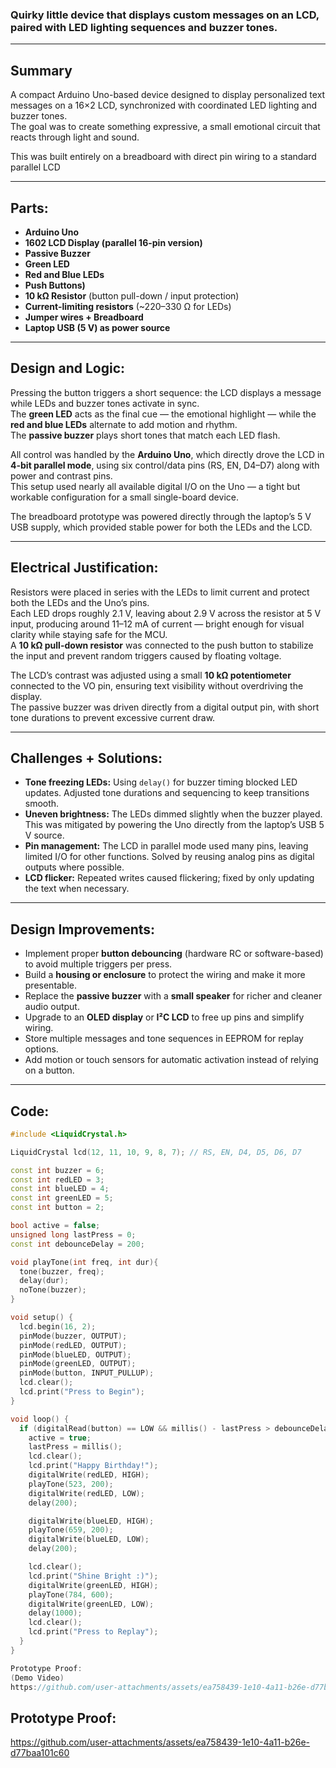 ### Quirky little device that displays custom messages on an LCD, paired with LED lighting sequences and buzzer tones.

---

## Summary
A compact Arduino Uno-based device designed to display personalized text messages on a 16×2 LCD, synchronized with coordinated LED lighting and buzzer tones.  
The goal was to create something expressive, a small emotional circuit that reacts through light and sound.  

This was built entirely on a breadboard with direct pin wiring to a standard parallel LCD

---

## Parts:
- **Arduino Uno**  
- **1602 LCD Display (parallel 16-pin version)**  
- **Passive Buzzer**  
- **Green LED**  
- **Red and Blue LEDs**  
- **Push Buttons)**  
- **10 kΩ Resistor** (button pull-down / input protection)  
- **Current-limiting resistors** (~220–330 Ω for LEDs)  
- **Jumper wires + Breadboard**  
- **Laptop USB (5 V) as power source**

---

## Design and Logic:
Pressing the button triggers a short sequence: the LCD displays a message while LEDs and buzzer tones activate in sync.  
The **green LED** acts as the final cue — the emotional highlight — while the **red and blue LEDs** alternate to add motion and rhythm.  
The **passive buzzer** plays short tones that match each LED flash.  

All control was handled by the **Arduino Uno**, which directly drove the LCD in **4-bit parallel mode**, using six control/data pins (RS, EN, D4–D7) along with power and contrast pins.  
This setup used nearly all available digital I/O on the Uno — a tight but workable configuration for a small single-board device.  

The breadboard prototype was powered directly through the laptop’s 5 V USB supply, which provided stable power for both the LEDs and the LCD.

---

## Electrical Justification:
Resistors were placed in series with the LEDs to limit current and protect both the LEDs and the Uno’s pins.  
Each LED drops roughly 2.1 V, leaving about 2.9 V across the resistor at 5 V input, producing around 11–12 mA of current — bright enough for visual clarity while staying safe for the MCU.  
A **10 kΩ pull-down resistor** was connected to the push button to stabilize the input and prevent random triggers caused by floating voltage.  

The LCD’s contrast was adjusted using a small **10 kΩ potentiometer** connected to the VO pin, ensuring text visibility without overdriving the display.  
The passive buzzer was driven directly from a digital output pin, with short tone durations to prevent excessive current draw.

---

## Challenges + Solutions:
- **Tone freezing LEDs:** Using `delay()` for buzzer timing blocked LED updates. Adjusted tone durations and sequencing to keep transitions smooth.  
- **Uneven brightness:** The LEDs dimmed slightly when the buzzer played. This was mitigated by powering the Uno directly from the laptop’s USB 5 V source.  
- **Pin management:** The LCD in parallel mode used many pins, leaving limited I/O for other functions. Solved by reusing analog pins as digital outputs where possible.  
- **LCD flicker:** Repeated writes caused flickering; fixed by only updating the text when necessary.  

---

## Design Improvements:
- Implement proper **button debouncing** (hardware RC or software-based) to avoid multiple triggers per press.  
- Build a **housing or enclosure** to protect the wiring and make it more presentable.  
- Replace the **passive buzzer** with a **small speaker** for richer and cleaner audio output.  
- Upgrade to an **OLED display** or **I²C LCD** to free up pins and simplify wiring.  
- Store multiple messages and tone sequences in EEPROM for replay options.  
- Add motion or touch sensors for automatic activation instead of relying on a button.  

---

## Code:
```cpp
#include <LiquidCrystal.h>

LiquidCrystal lcd(12, 11, 10, 9, 8, 7); // RS, EN, D4, D5, D6, D7

const int buzzer = 6;
const int redLED = 3;
const int blueLED = 4;
const int greenLED = 5;
const int button = 2;

bool active = false;
unsigned long lastPress = 0;
const int debounceDelay = 200;

void playTone(int freq, int dur){
  tone(buzzer, freq);
  delay(dur);
  noTone(buzzer);
}

void setup() {
  lcd.begin(16, 2);
  pinMode(buzzer, OUTPUT);
  pinMode(redLED, OUTPUT);
  pinMode(blueLED, OUTPUT);
  pinMode(greenLED, OUTPUT);
  pinMode(button, INPUT_PULLUP);
  lcd.clear();
  lcd.print("Press to Begin");
}

void loop() {
  if (digitalRead(button) == LOW && millis() - lastPress > debounceDelay) {
    active = true;
    lastPress = millis();
    lcd.clear();
    lcd.print("Happy Birthday!");
    digitalWrite(redLED, HIGH);
    playTone(523, 200);
    digitalWrite(redLED, LOW);
    delay(200);

    digitalWrite(blueLED, HIGH);
    playTone(659, 200);
    digitalWrite(blueLED, LOW);
    delay(200);

    lcd.clear();
    lcd.print("Shine Bright :)");
    digitalWrite(greenLED, HIGH);
    playTone(784, 600);
    digitalWrite(greenLED, LOW);
    delay(1000);
    lcd.clear();
    lcd.print("Press to Replay");
  }
}

Prototype Proof:
(Demo Video)
https://github.com/user-attachments/assets/ea758439-1e10-4a11-b26e-d77baa101c60

```

## Prototype Proof:
https://github.com/user-attachments/assets/ea758439-1e10-4a11-b26e-d77baa101c60
